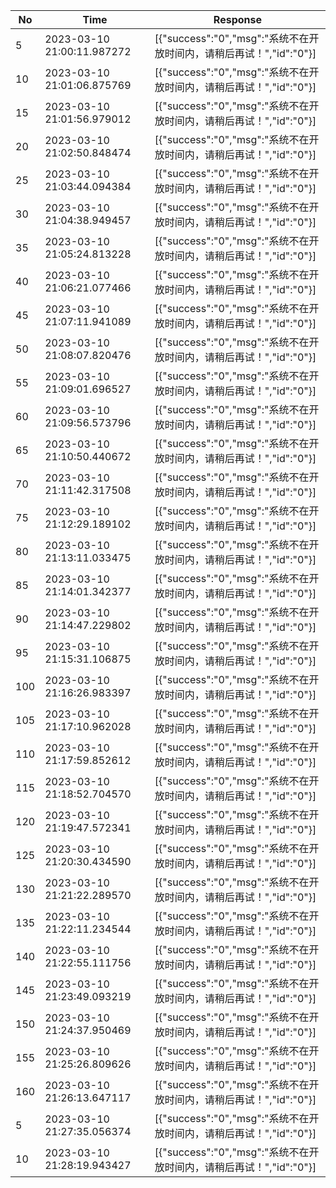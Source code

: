 | No  | Time                                                                | Response |
| --- | ------------------------------------------------------------------- | -------- |
| 5 | 2023-03-10 21:00:11.987272  | [{"success":"0","msg":"系统不在开放时间内，请稍后再试！","id":"0"}] |
| 10 | 2023-03-10 21:01:06.875769  | [{"success":"0","msg":"系统不在开放时间内，请稍后再试！","id":"0"}] |
| 15 | 2023-03-10 21:01:56.979012  | [{"success":"0","msg":"系统不在开放时间内，请稍后再试！","id":"0"}] |
| 20 | 2023-03-10 21:02:50.848474  | [{"success":"0","msg":"系统不在开放时间内，请稍后再试！","id":"0"}] |
| 25 | 2023-03-10 21:03:44.094384  | [{"success":"0","msg":"系统不在开放时间内，请稍后再试！","id":"0"}] |
| 30 | 2023-03-10 21:04:38.949457  | [{"success":"0","msg":"系统不在开放时间内，请稍后再试！","id":"0"}] |
| 35 | 2023-03-10 21:05:24.813228  | [{"success":"0","msg":"系统不在开放时间内，请稍后再试！","id":"0"}] |
| 40 | 2023-03-10 21:06:21.077466  | [{"success":"0","msg":"系统不在开放时间内，请稍后再试！","id":"0"}] |
| 45 | 2023-03-10 21:07:11.941089  | [{"success":"0","msg":"系统不在开放时间内，请稍后再试！","id":"0"}] |
| 50 | 2023-03-10 21:08:07.820476  | [{"success":"0","msg":"系统不在开放时间内，请稍后再试！","id":"0"}] |
| 55 | 2023-03-10 21:09:01.696527  | [{"success":"0","msg":"系统不在开放时间内，请稍后再试！","id":"0"}] |
| 60 | 2023-03-10 21:09:56.573796  | [{"success":"0","msg":"系统不在开放时间内，请稍后再试！","id":"0"}] |
| 65 | 2023-03-10 21:10:50.440672  | [{"success":"0","msg":"系统不在开放时间内，请稍后再试！","id":"0"}] |
| 70 | 2023-03-10 21:11:42.317508  | [{"success":"0","msg":"系统不在开放时间内，请稍后再试！","id":"0"}] |
| 75 | 2023-03-10 21:12:29.189102  | [{"success":"0","msg":"系统不在开放时间内，请稍后再试！","id":"0"}] |
| 80 | 2023-03-10 21:13:11.033475  | [{"success":"0","msg":"系统不在开放时间内，请稍后再试！","id":"0"}] |
| 85 | 2023-03-10 21:14:01.342377  | [{"success":"0","msg":"系统不在开放时间内，请稍后再试！","id":"0"}] |
| 90 | 2023-03-10 21:14:47.229802  | [{"success":"0","msg":"系统不在开放时间内，请稍后再试！","id":"0"}] |
| 95 | 2023-03-10 21:15:31.106875  | [{"success":"0","msg":"系统不在开放时间内，请稍后再试！","id":"0"}] |
| 100 | 2023-03-10 21:16:26.983397  | [{"success":"0","msg":"系统不在开放时间内，请稍后再试！","id":"0"}] |
| 105 | 2023-03-10 21:17:10.962028  | [{"success":"0","msg":"系统不在开放时间内，请稍后再试！","id":"0"}] |
| 110 | 2023-03-10 21:17:59.852612  | [{"success":"0","msg":"系统不在开放时间内，请稍后再试！","id":"0"}] |
| 115 | 2023-03-10 21:18:52.704570  | [{"success":"0","msg":"系统不在开放时间内，请稍后再试！","id":"0"}] |
| 120 | 2023-03-10 21:19:47.572341  | [{"success":"0","msg":"系统不在开放时间内，请稍后再试！","id":"0"}] |
| 125 | 2023-03-10 21:20:30.434590  | [{"success":"0","msg":"系统不在开放时间内，请稍后再试！","id":"0"}] |
| 130 | 2023-03-10 21:21:22.289570  | [{"success":"0","msg":"系统不在开放时间内，请稍后再试！","id":"0"}] |
| 135 | 2023-03-10 21:22:11.234544  | [{"success":"0","msg":"系统不在开放时间内，请稍后再试！","id":"0"}] |
| 140 | 2023-03-10 21:22:55.111756  | [{"success":"0","msg":"系统不在开放时间内，请稍后再试！","id":"0"}] |
| 145 | 2023-03-10 21:23:49.093219  | [{"success":"0","msg":"系统不在开放时间内，请稍后再试！","id":"0"}] |
| 150 | 2023-03-10 21:24:37.950469  | [{"success":"0","msg":"系统不在开放时间内，请稍后再试！","id":"0"}] |
| 155 | 2023-03-10 21:25:26.809626  | [{"success":"0","msg":"系统不在开放时间内，请稍后再试！","id":"0"}] |
| 160 | 2023-03-10 21:26:13.647117  | [{"success":"0","msg":"系统不在开放时间内，请稍后再试！","id":"0"}] |
| 5 | 2023-03-10 21:27:35.056374  | [{"success":"0","msg":"系统不在开放时间内，请稍后再试！","id":"0"}] |
| 10 | 2023-03-10 21:28:19.943427  | [{"success":"0","msg":"系统不在开放时间内，请稍后再试！","id":"0"}] |

